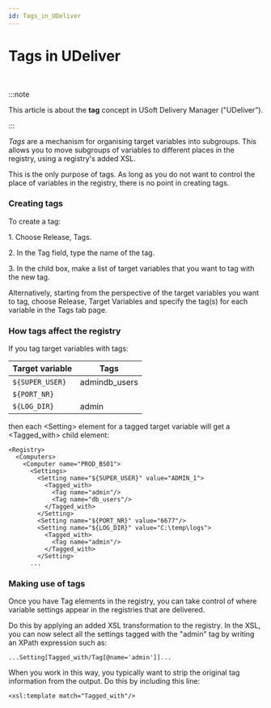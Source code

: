 ```yaml
---
id: Tags_in_UDeliver
---
```


# Tags in UDeliver

 


:::note

This article is about the **tag** concept in USoft Delivery Manager ("UDeliver”).

:::

*Tags* are a mechanism for organising target variables into subgroups. This allows you to move subgroups of variables to different places in the registry, using a registry's added XSL.

This is the only purpose of tags. As long as you do not want to control the place of variables in the registry, there is no point in creating tags.

### Creating tags
To create a tag:

1. Choose Release, Tags.

2. In the Tag field, type the name of the tag.

3. In the child box, make a list of target variables that you want to tag with the new tag.

Alternatively, starting from the perspective of the target variables you want to tag, choose Release, Target Variables and specify the tag(s) for each variable in the Tags tab page.

### How tags affect the registry

If you tag target variables with tags:

|**Target variable**|**Tags**|
|--------|--------|
|`${SUPER_USER}`|admindb_users|
|`${PORT_NR}`|        |
|`${LOG_DIR}`|admin   |



then each \<Setting> element for a tagged target variable will get a \<Tagged_with> child element:

```
<Registry>
  <Computers>
    <Computer name="PROD_BS01">
      <Settings>
        <Setting name="${SUPER_USER}" value="ADMIN_1">
          <Tagged_with>
            <Tag name="admin"/>
            <Tag name="db_users"/>
          </Tagged_with>
        </Setting>
        <Setting name="${PORT_NR}" value="6677"/>
        <Setting name="${LOG_DIR}" value="C:\temp\logs">
          <Tagged_with>
            <Tag name="admin"/>
          </Tagged_with>
        </Setting>
      ...

```

### Making use of tags

Once you have Tag elements in the registry, you can take control of where variable settings appear in the registries that are delivered.

Do this by applying an added XSL transformation to the registry. In the XSL, you can now select all the settings tagged with the "admin" tag by writing an XPath expression such as:

```
...Setting[Tagged_with/Tag[@name='admin']]...
```

When you work in this way, you typically want to strip the original tag information from the output. Do this by including this line:

```
<xsl:template match="Tagged_with"/>
```